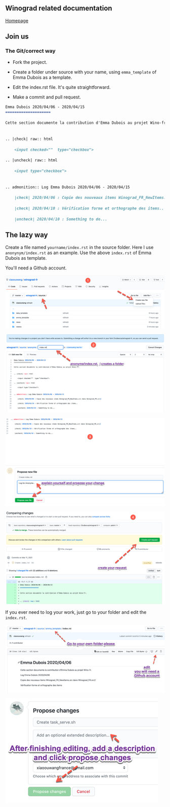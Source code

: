 ## Winograd related documentation

[Homepage](https://winograd-fr.readthedocs.io/en/latest/index.html)


## Join us

### The Git/correct way

* Fork the project.

* Create a folder under source with your name, using `emma_template` of Emma Dubois as a template.

* Edit the index.rst file. It's quite straightforward.

* Make a commit and pull request.

```md
Emma Dubois 2020/04/06 - 2020/04/15
====================

Cette section documente la contribution d'Emma Dubois au projet Wino-fr.


.. |check| raw:: html

    <input checked=""  type="checkbox">

.. |uncheck| raw:: html

    <input type="checkbox">


.. admonition:: Log Emma Dubois 2020/04/06 - 2020/04/15

    |check| 2020/04/06 : Copie des nouveaux items Winograd_FR_NewItems.src dans Winograd_FR.src2

    |check| 2020/04/10 : Vérification forme et orthographe des items..

    |uncheck| 2020/04/10 : Something to do...
```

## The lazy way

Create a file named `yourname/index.rst` in the source folder. Here I use `anonynym/index.rst` as an example. Use the above `index.rst` of Emma Dubois as template.

You'll need a Github account.

![](.README_images/636b68da.png)

![](.README_images/46c519b4.png)

![](.README_images/5eadcf54.png)

![](.README_images/18774e92.png)

If you ever need to log your work, just go to your folder and edit the `index.rst`.

![](.README_images/ea8a641d.png)

![](.README_images/addb9f20.png)